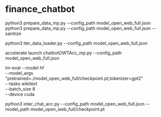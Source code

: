 # finance_chatbot

python3 prepare_data_mp.py --config_path model_open_web_full.json
python3 prepare_data_mp.py --config_path model_open_web_full.json --sanitize

python3 iter_data_loader.py --config_path model_open_web_full.json

accelerate launch chatbotOWTAcc_mp.py --config_path model_open_web_full.json

lm-eval --model hf \
        --model_args "pretrained=./model_open_web_full/checkpoint.pt,tokenizer=gpt2" \
        --tasks wikitext \
        --batch_size 8 \
        --device cuda

python3 inter_chat_acc.py  --config_path model_open_web_full.json --model_path model_open_web_full/checkpoint.pt
